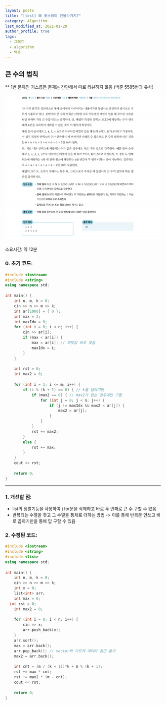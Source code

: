 ```yaml
---
layout: posts
title: "[test] 왜 포스팅이 안올라가지?"
category: Algorithm
last_modified_at: 2021-01-29
author_profile: true
tags:
  - 그래프
  - algorithm
  - 백준
---
```




## 큰 수의 법칙

** 1번 문제인 거스름돈 문제는 간단해서 따로 리뷰하지 않음 (백준 5585번과 유사)

![03-2문제](/assets/image/03-2.PNG)

소요시간: 약 12분

### 0. 초기 코드:
```c++
#include <iostream>
#include <string>
using namespace std;

int main() {
	int n, m, k = 0;
	cin >> n >> m >> k;
	int ar[1000] = { 0 };
	int max = 2;
	int maxIdx = 0;
	for (int i = 0; i < n; i++) {
		cin >> ar[i];
		if (max < ar[i]) {
			max = ar[i]; // 최댓값 바로 찾음
			maxIdx = i;
		}
	}

	int rst = 0;
	int max2 = 0;

	for (int i = 1; i <= m; i++) {
		if (i % (k + 1) == 0) { // k를 넘어가면
			if (max2 == 0) { // max2가 없는 경우에만 구함
				for (int j = 0; j < n; j++) {
					if (j != maxIdx && max2 < ar[j]) {
						max2 = ar[j];
					}
				}
			}
			rst += max2;
		}
		else {
			rst += max;
		}
	}
	cout << rst;

	return 0;
}
```
-----
### 1. 개선할 점:
* list의 정렬기능을 사용하여 j for문을 삭제하고 바로 두 번째로 큰 수 구할 수 있음
* 반복되는 수열을 찾고 그 수열을 통채로 더하는 방법
  -> 이를 통해 반복문 안쓰고 바로 곱하기만을 통해 답 구할 수 있음

### 2. 수정된 코드:

```c++
#include <iostream>
#include <string>
#include <list>
using namespace std;

int main() {
	int n, m, k = 0;
	cin >> n >> m >> k;
	int x = 0;
	list<int> arr;
	int max = 0;
  int rst = 0;
	int max2 = 0;

	for (int i = 0; i < n; i++) {
		cin >> x;
		arr.push_back(x);
	}
	arr.sort();
	max = arr.back();
	arr.pop_back(); // vector와 다르게 데이터 접근 불가
	max2 = arr.back();

	int cnt = (m / (k + 1))*k + m % (k + 1);
	rst += max * cnt;
	rst += max2 * (m - cnt);
	cout << rst;

	return 0;
}
```
